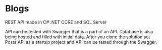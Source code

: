 # Blogs
REST API made in C# .NET CORE and SQL Server 

API can be tested with Swagger that is a part of an API. Database is also being hosted and filled with initial data. After you clone the solution set Posts.API as a startup project and API can be tested through the Swagger.
